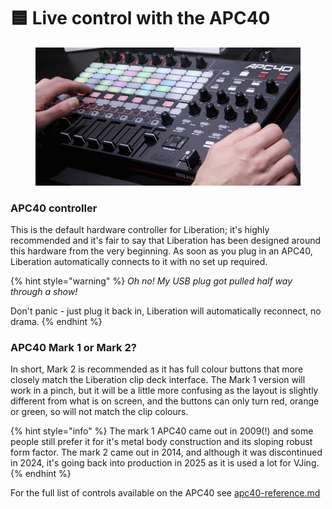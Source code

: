 # 🟦 Live control with the APC40

<figure><img src="../.gitbook/assets/qs-apc40.jpeg" alt=""><figcaption></figcaption></figure>

### **APC40 controller**&#x20;

This is the default hardware controller for Liberation; it's highly recommended and it's fair to say that Liberation has been designed around this hardware from the very beginning. As soon as you plug in an APC40, Liberation automatically connects to it with no set up required.&#x20;

{% hint style="warning" %}
_Oh no! My USB plug got pulled half way through a show!_&#x20;

Don't panic - just plug it back in, Liberation will automatically reconnect, no drama.&#x20;
{% endhint %}

### APC40 Mark 1 or Mark 2?&#x20;

In short, Mark 2 is recommended as it has full colour buttons that more closely match the Liberation clip deck interface. The Mark 1 version will work in a pinch, but it will be a little more confusing as the layout is slightly different from what is on screen, and the buttons can only turn red, orange or green, so will not match the clip colours.&#x20;

{% hint style="info" %}
The mark 1 APC40 came out in 2009(!) and some people still prefer it for it's metal body construction and its sloping robust form factor. The mark 2 came out in 2014, and although it was discontinued in 2024, it's going back into production in 2025 as it is used a lot for VJing.
{% endhint %}

For the full list of controls available on the APC40 see [apc40-reference.md](../reference/apc40-reference.md "mention")
